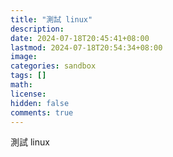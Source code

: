 ```yaml
---
title: "測試 linux"
description: 
date: 2024-07-18T20:45:41+08:00
lastmod: 2024-07-18T20:54:34+08:00
image: 
categories: sandbox
tags: []
math: 
license: 
hidden: false
comments: true
---
```


測試 linux

